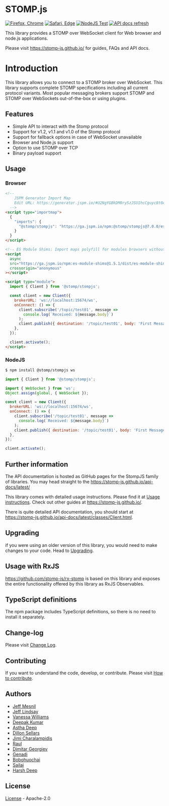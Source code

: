 # STOMP.js

[![Firefox, Chrome](https://github.com/stomp-js/stompjs/actions/workflows/linux.yml/badge.svg?branch=develop)](https://github.com/stomp-js/stompjs/actions/workflows/linux.yml)
[![Safari, Edge](https://github.com/stomp-js/stompjs/actions/workflows/osx.yml/badge.svg?branch=develop)](https://github.com/stomp-js/stompjs/actions/workflows/osx.yml)
[![NodeJS Test](https://github.com/stomp-js/stompjs/actions/workflows/node-js.yml/badge.svg?branch=develop)](https://github.com/stomp-js/stompjs/actions/workflows/node-js.yml)
[![API docs refresh](https://github.com/stomp-js/stompjs/actions/workflows/docs-refresh.yml/badge.svg?branch=develop)](https://github.com/stomp-js/stompjs/actions/workflows/docs-refresh.yml)

This library provides a STOMP over WebSocket client for Web browser and node.js applications.

Please visit https://stomp-js.github.io/ for guides, FAQs and API docs.

# Introduction

This library allows you to connect to a STOMP broker over WebSocket. This library
supports complete STOMP specifications including all current protocol variants. Most
popular messaging brokers support STOMP and STOMP over WebSockets out-of-the-box
or using plugins.

## Features

- Simple API to interact with the Stomp protocol
- Support for v1.2, v1.1 and v1.0 of the Stomp protocol
- Support for fallback options in case of WebSocket unavailable
- Browser and Node.js support
- Option to use STOMP over TCP
- Binary payload support

## Usage

### Browser

```html
<!--
    JSPM Generator Import Map
    Edit URL: https://generator.jspm.io/#U2NgYGBkDM0rySzJSU1hcCguyc8t0AeTWcUO5noGega6SakliaYAYTzJAykA
  -->
<script type="importmap">
  {
    "imports": {
      "@stomp/stompjs": "https://ga.jspm.io/npm:@stomp/stompjs@7.0.0/esm6/index.js"
    }
  }
</script>

<!-- ES Module Shims: Import maps polyfill for modules browsers without import maps support (all except Chrome 89+) -->
<script
  async
  src="https://ga.jspm.io/npm:es-module-shims@1.5.1/dist/es-module-shims.js"
  crossorigin="anonymous"
></script>

<script type="module">
  import { Client } from '@stomp/stompjs';

  const client = new Client({
    brokerURL: 'ws://localhost:15674/ws',
    onConnect: () => {
      client.subscribe('/topic/test01', message =>
        console.log(`Received: ${message.body}`)
      );
      client.publish({ destination: '/topic/test01', body: 'First Message' });
    },
  });

  client.activate();
</script>
```

### NodeJS

```bash
$ npm install @stomp/stompjs ws
```

```javascript
import { Client } from '@stomp/stompjs';

import { WebSocket } from 'ws';
Object.assign(global, { WebSocket });

const client = new Client({
  brokerURL: 'ws://localhost:15674/ws',
  onConnect: () => {
    client.subscribe('/topic/test01', message =>
      console.log(`Received: ${message.body}`)
    );
    client.publish({ destination: '/topic/test01', body: 'First Message' });
  },
});

client.activate();
```

## Further information

The API documentation is hosted as GitHub pages for the StompJS family of libraries.
You may head straight to the https://stomp-js.github.io/api-docs/latest/

This library comes with detailed usage instructions. Please find it at
[Usage instructions](https://stomp-js.github.io/guide/stompjs/using-stompjs-v5.html).
Check out other guides at https://stomp-js.github.io/.

There is quite detailed API documentation,
you should start at https://stomp-js.github.io/api-docs/latest/classes/Client.html.

## Upgrading

if you were using an older version of this library, you would need to make changes
to your code. Head to
[Upgrading](https://stomp-js.github.io/#upgrading).

## Usage with RxJS

https://github.com/stomp-js/rx-stomp is based on this library and exposes the entire functionality
offered by this library as RxJS Observables.

## TypeScript definitions

The npm package includes TypeScript definitions, so there is no need to install it separately.

## Change-log

Please visit [Change Log](Change-log.md).

## Contributing

If you want to understand the code, develop, or contribute. Please visit
[How to contribute](Contribute.md).

## Authors

- [Jeff Mesnil](http://jmesnil.net/)
- [Jeff Lindsay](http://github.com/progrium)
- [Vanessa Williams](http://github.com/fridgebuzz)
- [Deepak Kumar](https://github.com/kum-deepak)
- [Astha Deep](https://github.com/astha183)
- [Dillon Sellars](https://github.com/dillon-sellars)
- [Jimi Charalampidis](https://github.com/jimic)
- [Raul](https://github.com/rulonder)
- [Dimitar Georgiev](https://github.com/iMitaka)
- [Genadi](https://github.com/genadis)
- [Bobohuochai](https://github.com/bobohuochai)
- [Sailai](https://github.com/sailai)
- [Harsh Deep](https://github.com/harsh183)

## License

[License](LICENSE) - Apache-2.0
